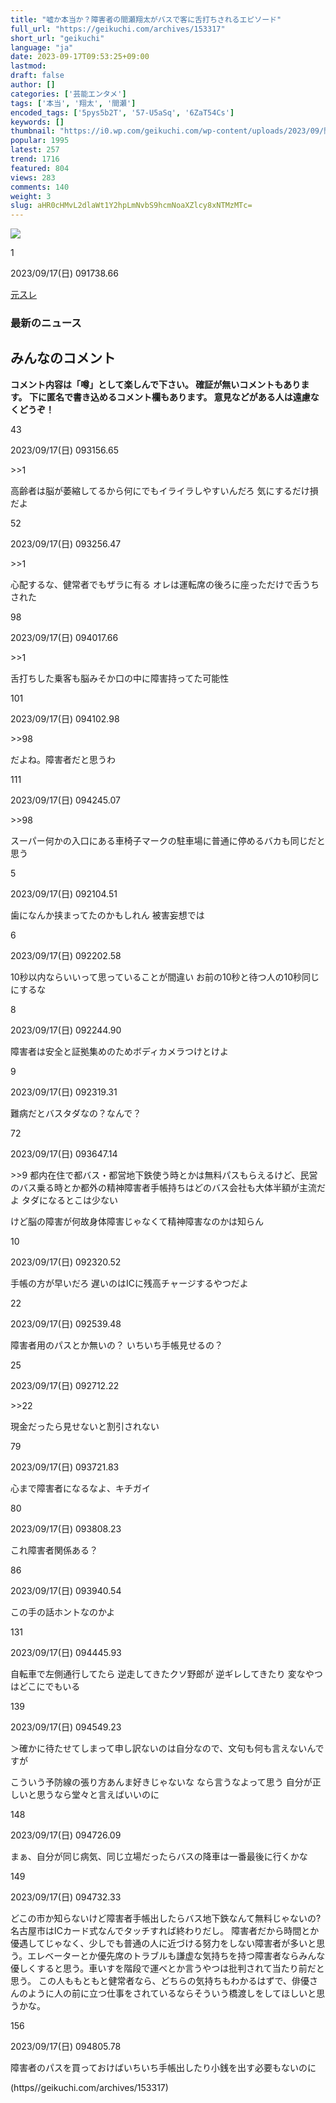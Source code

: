 ```yaml
---
title: "嘘か本当か？障害者の間瀬翔太がバスで客に舌打ちされるエピソード"
full_url: "https://geikuchi.com/archives/153317"
short_url: "geikuchi"
language: "ja"
date: 2023-09-17T09:53:25+09:00
lastmod: 
draft: false
author: []
categories: ['芸能エンタメ']
tags: ['本当', '翔太', '間瀬']
encoded_tags: ['5pys5b2T', '57-U5aSq', '6ZaT54Cs']
keywords: []
thumbnail: "https://i0.wp.com/geikuchi.com/wp-content/uploads/2023/09/間瀬翔太.jpg?fit=1024%2C682&ssl=1"
popular: 1995
latest: 257
trend: 1716
featured: 804
views: 283
comments: 140
weight: 3
slug: aHR0cHMvL2dlaWt1Y2hpLmNvbS9hcmNoaXZlcy8xNTMzMTc=
---
```


![](https://i0.wp.com/geikuchi.com/wp-content/uploads/2023/09/間瀬翔太.jpg?fit=1024%2C682&ssl=1)

<div><p class='t_h'><p>1 <p> 2023/09/17(日) 091738.66 </p></p></p> <p> </p> <p><a rel='noopener' target='_blank' href='https//hayabusa9.5ch.net/test/read.cgi/mnewsplus/1694909858/'>元スレ</a></p> <p class='text-mobile'> <h3>最新のニュース</h3> </p> <p class='blogroll_wrapper'> </p> <p class='text-mobile'> </p> <h2>みんなのコメント</h2> <strong><p>コメント内容は「噂」として楽しんで下さい。 確証が無いコメントもあります。 下に匿名で書き込めるコメント欄もあります。 意見などがある人は遠慮なくどうぞ！</p></strong> <p></p> <p class='t_h t_i'><p>43 <p> 2023/09/17(日) 093156.65 </p></p></p> <p class='t_b t_i'><p> <p class='anchor'>>>1</p> 高齢者は脳が萎縮してるから何にでもイライラしやすいんだろ 気にするだけ損だよ </p></p> <p> </p> <p class='t_h t_i'><p>52 <p> 2023/09/17(日) 093256.47 </p></p></p> <p class='t_b t_i'><p> <p class='anchor'>>>1</p> 心配するな、健常者でもザラに有る オレは運転席の後ろに座っただけで舌うちされた </p></p> <p> </p> <p class='t_h t_i'><p>98 <p> 2023/09/17(日) 094017.66 </p></p></p> <p class='t_b t_i'><p> <p class='anchor'>>>1</p> 舌打ちした乗客も脳みそか口の中に障害持ってた可能性 </p></p> <p> </p> <p class='t_h t_i'><p>101 <p> 2023/09/17(日) 094102.98 </p></p></p> <p class='t_b t_i'><p> <p class='anchor'>>>98</p> だよね。障害者だと思うわ </p></p> <p> </p> <p class='t_h t_i'><p>111 <p> 2023/09/17(日) 094245.07 </p></p></p> <p class='t_b t_i'><p> <p class='anchor'>>>98</p> スーパー何かの入口にある車椅子マークの駐車場に普通に停めるバカも同じだと思う </p></p> <p> </p> <p class='t_h'><p>5 <p> 2023/09/17(日) 092104.51 </p></p></p> <p class='t_b'><p> 歯になんか挟まってたのかもしれん 被害妄想では </p></p> <p> </p> <p class='t_h'><p>6 <p> 2023/09/17(日) 092202.58 </p></p></p> <p class='t_b'><p> 10秒以内ならいいって思っていることが間違い お前の10秒と待つ人の10秒同じにするな </p></p> <p> </p> <p class='t_h'><p>8 <p> 2023/09/17(日) 092244.90 </p></p></p> <p class='t_b'><p> 障害者は安全と証拠集めのためボディカメラつけとけよ </p></p> <p> </p> <p class='t_h'><p>9 <p> 2023/09/17(日) 092319.31 </p></p></p> <p class='t_b'><p> 難病だとバスタダなの？なんで？ </p></p> <p> </p> <p class='t_h t_i'><p>72 <p> 2023/09/17(日) 093647.14 </p></p></p> <p> >>9 都内在住で都バス・都営地下鉄使う時とかは無料パスもらえるけど、民営のバス乗る時とか都外の精神障害者手帳持ちはどのバス会社も大体半額が主流だよ タダになるとこは少ない </p> <p>けど脳の障害が何故身体障害じゃなくて精神障害なのかは知らん</p> <p> </p> <p class='t_h'><p>10 <p> 2023/09/17(日) 092320.52 </p></p></p> <p class='t_b'><p> 手帳の方が早いだろ 遅いのはICに残高チャージするやつだよ </p></p> <p> </p> <p class='t_h'><p>22 <p> 2023/09/17(日) 092539.48 </p></p></p> <p class='t_b'><p> 障害者用のパスとか無いの？ いちいち手帳見せるの？ </p></p> <p> </p> <p class='t_h t_i'><p>25 <p> 2023/09/17(日) 092712.22 </p></p></p> <p class='t_b t_i'><p> <p class='anchor'>>>22</p> 現金だったら見せないと割引されない </p></p> <p> </p> <p class='t_h'><p>79 <p> 2023/09/17(日) 093721.83 </p></p></p> <p class='t_b'><p> 心まで障害者になるなよ、キチガイ </p></p> <p> </p> <p class='t_h'><p>80 <p> 2023/09/17(日) 093808.23 </p></p></p> <p class='t_b'><p> これ障害者関係ある？ </p></p> <p> </p> <p class='t_h'><p>86 <p> 2023/09/17(日) 093940.54 </p></p></p> <p class='t_b'><p> この手の話ホントなのかよ </p></p> <p> </p> <p class='t_h'><p>131 <p> 2023/09/17(日) 094445.93 </p></p></p> <p class='t_b'><p> 自転車で左側通行してたら 逆走してきたクソ野郎が 逆ギレしてきたり 変なやつはどこにでもいる </p></p> <p> </p> <p class='t_h'><p>139 <p> 2023/09/17(日) 094549.23 </p></p></p> <p> ＞確かに待たせてしまって申し訳ないのは自分なので、文句も何も言えないんですが </p> <p>こういう予防線の張り方あんま好きじゃないな なら言うなよって思う 自分が正しいと思うなら堂々と言えばいいのに</p> <p> </p> <p class='t_h'><p>148 <p> 2023/09/17(日) 094726.09 </p></p></p> <p class='t_b'><p> まぁ、自分が同じ病気、同じ立場だったらバスの降車は一番最後に行くかな </p></p> <p> </p> <p class='t_h'><p>149 <p> 2023/09/17(日) 094732.33 </p></p></p> <p class='t_b'><p> どこの市か知らないけど障害者手帳出したらバス地下鉄なんて無料じゃないの? 名古屋市はICカード式なんでタッチすれば終わりだし。 障害者だから時間とか優遇してじゃなく、少しでも普通の人に近づける努力をしない障害者が多いと思う。エレベーターとか優先席のトラブルも謙虚な気持ちを持つ障害者ならみんな優しくすると思う。車いすを階段で運べとか言うやつは批判されて当たり前だと思う。 この人ももともと健常者なら、どちらの気持ちもわかるはずで、俳優さんのように人の前に立つ仕事をされているならそういう橋渡しをしてほしいと思うかな。 </p></p> <p> </p> <p class='t_h'><p>156 <p> 2023/09/17(日) 094805.78 </p></p></p> <p class='t_b'><p> 障害者のパスを買っておけばいちいち手帳出したり小銭を出す必要もないのに </p></p> <p> </p> </div>

(https//geikuchi.com/archives/153317)
